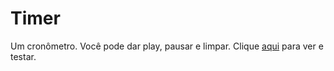 # Timer

Um cronômetro. Você pode dar play, pausar e limpar. Clique [aqui](https://edozz42.github.io/Timer/) para ver e testar.

